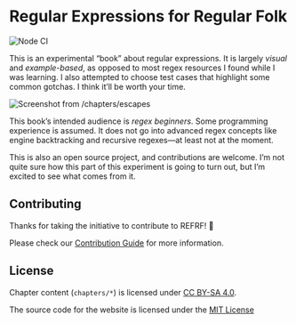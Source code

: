# Regular Expressions for Regular Folk

![Node CI](https://github.com/shreyasminocha/regex-for-regular-folk/workflows/Node%20CI/badge.svg)

This is an experimental “book” about regular expressions. It is largely _visual_ and _example-based_, as opposed to most regex resources I found while I was learning. I also attempted to choose test cases that highlight some common gotchas. I think it’ll be worth your time.

![Screenshot from /chapters/escapes](https://raw.githubusercontent.com/shreyasminocha/regex-for-regular-folk/master/static/images/screenshot.jpg)

This book’s intended audience is _regex beginners_. Some programming experience is assumed. It does not go into advanced regex concepts like engine backtracking and recursive regexes—at least not at the moment.

This is also an open source project, and contributions are welcome. I’m not quite sure how this part of this experiment is going to turn out, but I’m excited to see what comes from it.

## Contributing

Thanks for taking the initiative to contribute to REFRF! 🎉

Please check our [Contribution Guide](.github/contribution.md) for more information.

## License

Chapter content (`chapters/*`) is licensed under [CC BY-SA 4.0](https://creativecommons.org/licenses/by-sa/4.0).

The source code for the website is licensed under the [MIT License](https://shreyas.mit-license.org/2019)
